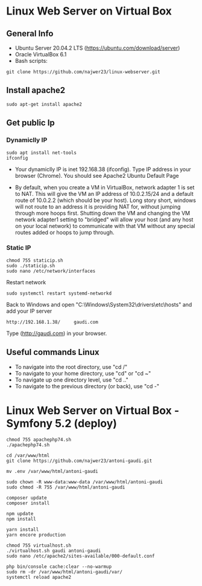 # Linux Web Server on Virtual Box

## General Info
* Ubuntu Server 20.04.2 LTS (https://ubuntu.com/download/server)
* Oracle VirtualBox 6.1
* Bash scripts:
```
git clone https://github.com/najwer23/linux-webserver.git
```
## Install apache2
```
sudo apt-get install apache2
```

## Get public Ip

### Dynamiclly IP
```
sudo apt install net-tools
ifconfig
```
- Your dynamiclly IP is inet 192.168.38 (ifconfig). Type IP address in your browser (Chrome). You should see Apache2 Ubuntu Default Page

- By default, when you create a VM in VirtualBox, network adapter 1 is set to NAT. This will give the VM an IP address of 10.0.2.15/24 and a default route of 10.0.2.2 (which should be your host). Long story short, windows will not route to an address it is providing NAT for, without jumping through more hoops first. Shutting down the VM and changing the VM network adapter1 setting to "bridged" will allow your host (and any host on your local network) to communicate with that VM without any special routes added or hoops to jump through.

### Static IP

```
chmod 755 staticip.sh
sudo ./staticip.sh
sudo nano /etc/network/interfaces
```

Restart network
```
sudo systemctl restart systemd-networkd
```

Back to Windows and open "C:\Windows\System32\drivers\etc\hosts" and add your IP server
```
http://192.168.1.38/     gaudi.com
```
Type (http://gaudi.com) in your browser.


## Useful commands Linux
- To navigate into the root directory, use "cd /"
- To navigate to your home directory, use "cd" or "cd ~"
- To navigate up one directory level, use "cd .."
- To navigate to the previous directory (or back), use "cd -"

# Linux Web Server on Virtual Box - Symfony 5.2 (deploy)

```
chmod 755 apachephp74.sh
./apachephp74.sh

cd /var/www/html
git clone https://github.com/najwer23/antoni-gaudi.git

mv .env /var/www/html/antoni-gaudi

sudo chown -R www-data:www-data /var/www/html/antoni-gaudi
sudo chmod -R 755 /var/www/html/antoni-gaudi

composer update
composer install

npm update
npm install

yarn install
yarn encore production

chmod 755 virtualhost.sh
./virtualhost.sh gaudi antoni-gaudi
sudo nano /etc/apache2/sites-available/000-default.conf

php bin/console cache:clear --no-warmup
sudo rm -dr /var/www/html/antoni-gaudi/var/
systemctl reload apache2
```